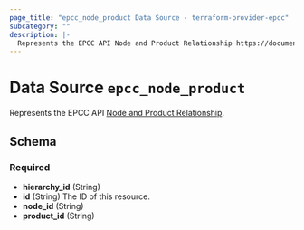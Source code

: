 ```yaml
---
page_title: "epcc_node_product Data Source - terraform-provider-epcc"
subcategory: ""
description: |-
  Represents the EPCC API Node and Product Relationship https://documentation.elasticpath.com/commerce-cloud/docs/api/pcm/hierarchies/relationships/create-node-product-relationships.html.
---
```


# Data Source `epcc_node_product`

Represents the EPCC API [Node and Product Relationship](https://documentation.elasticpath.com/commerce-cloud/docs/api/pcm/hierarchies/relationships/create-node-product-relationships.html).



## Schema

### Required

- **hierarchy_id** (String)
- **id** (String) The ID of this resource.
- **node_id** (String)
- **product_id** (String)



